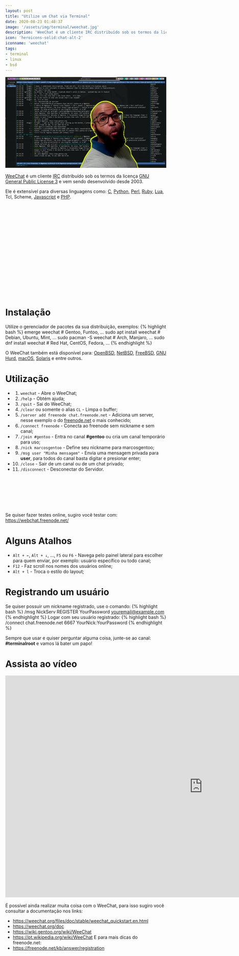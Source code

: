 ```yaml
---
layout: post
title: "Utilize um Chat via Terminal"
date: 2020-08-23 01:48:37
image: '/assets/img/terminal/weechat.jpg'
description: 'WeeChat é um cliente IRC distribuído sob os termos da licença GNU GPLv3.'
icon: 'heroicons-solid:chat-alt-2'
iconname: 'weechat'
tags:
- terminal
- linux
- bsd
---
```


![Utilize um Chat via Terminal](/assets/img/terminal/weechat.jpg)

[WeeChat](https://weechat.org/) é um cliente [IRC](https://pt.wikipedia.org/wiki/Internet_Relay_Chat) distribuído sob os termos da licença [GNU General Public License 3](https://www.gnu.org/licenses/gpl-3.0.pt-br.html) e vem sendo desenvolvido desde 2003.

Ele é extensível para diversas linguagens como: [C](https://terminalroot.com.br/tags/#linguagemc), [Python](https://terminalroot.com.br/tags/#python), [Perl](https://www.perl.org/), [Ruby](https://terminalroot.com.br/tags/#ruby), [Lua](https://terminalroot.com.br/tags/#lua), Tcl, Scheme, [Javascript](https://youtu.be/HI6YZJxoaIQ) e [PHP](https://terminalroot.com.br/php/).

<!-- QUADRADO -->
<script async src="//pagead2.googlesyndication.com/pagead/js/adsbygoogle.js"></script>
<ins class="adsbygoogle"
style="display:inline-block;width:336px;height:280px"
data-ad-client="ca-pub-2838251107855362"
data-ad-slot="5351066970"></ins>
<script>
(adsbygoogle = window.adsbygoogle || []).push({});
</script>

# Instalação
Utilize o gerenciador de pacotes da sua distribuição, exemplos:
{% highlight bash %}
emerge weechat # Gentoo, Funtoo, ...
sudo apt install weechat # Debian, Ubuntu, Mint, ...
sudo pacman -S weechat # Arch, Manjaro, ...
sudo dnf install weechat # Red Hat, CentOS, Fedora, ...
{% endhighlight %}

O WeeChat também está disponível para: [OpenBSD](https://terminalroot.com.br/tags/#openbsd), [NetBSD](https://www.youtube.com/watch?v=OWiokP4ZUek), [FreeBSD](https://terminalroot.com.br/tags/#freebsd), [GNU Hurd](https://terminalroot.com.br/tags/#gnu), [macOS](https://terminalroot.com.br/tags/#macos), [Solaris](https://www.oracle.com/br/solaris/solaris11/) e entre outros.

# Utilização

+ 01. `weechat` - Abre o WeeChat;
+ 02. `/help` - Obtém ajuda;
+ 03. `/quit` - Sai do WeeChat;
+ 04. `/clear` ou somente o alias `CL` - Limpa o buffer;
+ 05. `/server add freenode chat.freenode.net` - Adiciona um server, nesse exemplo o do [freenode.net](https://freenode.net) o mais conhecido;
+ 06. `/connect freenode` - Conecta ao freenode sem nickname e sem canal;
+ 07. `/join #gentoo` - Entra no canal <b>#gentoo</b> ou cria um canal temporário para uso;
+ 08. `/nick marcosgentoo` - Define seu nickname para marcosgentoo;
+ 09. `/msg user "Minha mensagem"` - Envia uma mensagem privada para <b>user</b>, para todos do canal basta digitar e presionar enter;
+ 10. `/close` - Sair de um canal ou de um chat privado;
+ 11. `/disconnect` - Desconectar do Servidor.

<!-- MINI ANÚNCIO -->
<script async src="//pagead2.googlesyndication.com/pagead/js/adsbygoogle.js"></script>
<!-- Games Root -->
<ins class="adsbygoogle"
style="display:inline-block;width:730px;height:95px"
data-ad-client="ca-pub-2838251107855362"
data-ad-slot="5351066970"></ins>
<script>
(adsbygoogle = window.adsbygoogle || []).push({});
</script>

Se quiser fazer testes online, sugiro você testar com: <https://webchat.freenode.net/>

# Alguns Atalhos
+ `Alt + ←`, `Alt + ↓`, ..., `F5` ou `F6` - Navega pelo painel lateral para escolher para quem enviar, por exemplo: usuário específico ou todo canal;
+ `F12` - Faz scroll nos nomes dos usuários online;
+ `Alt + l` - Troca o estilo do layout;

# Registrando um usuário
Se quiser possuir um nickname registrado, use o comando:
{% highlight bash %}
/msg NickServ REGISTER YourPassword youremail@example.com
{% endhighlight %}
Logar com seu usuário registrado:
{% highlight bash %}
/connect chat.freenode.net 6667 YourNick:YourPassword
{% endhighlight %}

Sempre que usar e quiser perguntar alguma coisa, junte-se ao canal: **#terminalroot** e vamos lá bater um papo!

# Assista ao vídeo
<iframe width="1234" height="694" src="https://www.youtube.com/embed/gi36Ap9PIB0 " frameborder="0" allow="accelerometer; autoplay; encrypted-media; gyroscope; picture-in-picture" allowfullscreen></iframe> 

<!-- RETANGULO LARGO 2 -->
<script async src="//pagead2.googlesyndication.com/pagead/js/adsbygoogle.js"></script>
<ins class="adsbygoogle"
style="display:block; text-align:center;"
data-ad-layout="in-article"
data-ad-format="fluid"
data-ad-client="ca-pub-2838251107855362"
data-ad-slot="8549252987"></ins>
<script>
(adsbygoogle = window.adsbygoogle || []).push({});
</script>

É possível ainda realizar muita coisa com o WeeChat, para isso sugiro você consultar a documentação nos links:
+ <https://weechat.org/files/doc/stable/weechat_quickstart.en.html>
+ <https://weechat.org/doc>
+ <https://wiki.gentoo.org/wiki/WeeChat>
+ <https://pt.wikipedia.org/wiki/WeeChat>
E para mais dicas do freenode.net:
+ <https://freenode.net/kb/answer/registration>




